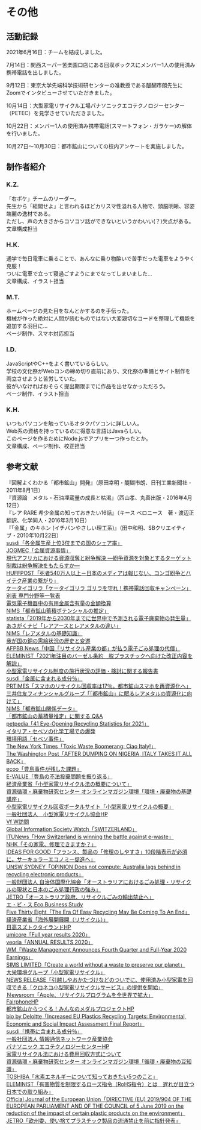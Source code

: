 # その他

## 活動記録

2021年6月16日：チームを結成しました。

7月14日：関西スーパー苦楽園口店にある回収ボックスにメンバー1人の使用済み携帯電話を出しました。

9月12日：東京大学先端科学技術研センターの准教授である醍醐市朗先生にZoomでインタビューさせていただきました。

10月14日：大型家電リサイクル工場パナソニックエコテクノロジーセンター（PETEC）を見学させていただきました。

10月22日：メンバー1人の使用済み携帯電話(スマートフォン・ガラケー)の解体を行いました。

10月27日～10月30日：都市鉱山についての校内アンケートを実施しました。

## 制作者紹介

### K.Z.

<NoIndent>
「右ポケ」チームのリーダー。<br>
先生から「組閣せよ」と言われるほどカリスマ性溢れる人物で、頭脳明晰、容姿端麗の逸材である。<br>
ただし、声の大きさからコソコソ話ができないというかわいい(？)欠点がある。<br>
文章構成担当
</NoIndent>

### H.K.

<NoIndent>
通学で毎日電車に乗ることで、あんなに乗り物酔いで苦手だった電車をようやく克服！<br>
ついに電車で立って寝過ごすようにまでなってしまいました...<br>
文章構成、イラスト担当
</NoIndent>

### M.T.

<NoIndent>
ホームページの見た目をなんとかするのを手伝った。<br>
機械が作った絶対に人間が読むものではない大変親切なコードを整理して機能を追加する羽目に...<br>
ページ制作、スマホ対応担当<br>
</NoIndent>

### I.D.

<NoIndent>
JavaScriptやC++をよく書いているらしい。<br>
学校の文化祭がWebコンの締め切り直前にあり、文化祭の準備とサイト制作を両立させようと苦労していた。<br>
彼がいなければおそらく提出期限までに作品を出せなかっただろう。<br>
ページ制作、イラスト担当
</NoIndent>

### K.H.

<NoIndent>
いつもパソコンを触っているオタクパソコンに詳しい人。<br>
Web系の資格を持っているのに得意な言語はJavaらしい。<br>
このページを作るためにNode.jsでアプリを一つ作ったとか。<br>
文章構成、ページ制作、校正担当
</NoIndent>

## 参考文献

<NoIndent>
『図解よくわかる「都市鉱山」開発』（原田幸明・醍醐市朗、日刊工業新聞社・2011年8月1日）<br>
『資源論　メタル・石油埋蔵量の成長と枯渇』（西山孝、丸善出版・2016年4月12日）<br>
『レア RARE 希少金属の知っておきたい16話』（キース ベロニース　著・渡辺正　翻訳、化学同人・2016年3月10日）<br>
『「金属」のキホン (イチバンやさしい理工系)』（田中和明、SBクリエイティブ・2010年10月22日）<br>
<a href="http://susdi.org/wp/data/post-61/">susdi「各金属生産上位3位までの国のシェア率」</a><br>
<a href="https://www.jogmec.go.jp/library/metal_002.html">JOGMEC「金属資源事情」</a><br>
<a href="http://www.pp.u-tokyo.ac.jp/graspp-old/courses/2010/documents/graspp2010-5150010-4.pdf">現代アフリカにおける資源収奪と紛争解決 ―紛争資源を対象とするターゲット制裁は紛争解決をもたらすか―</a><br>
<a href="https://www.huffingtonpost.jp/kanta-hara/540_media_b_10214318.html">HUFFPOST「死者540万人以上－日本のメディアは報じない、コンゴ紛争とハイテク産業の繋がり」</a><br>
<a href="http://jsmcwm.or.jp/edit/kurashi/05/080hani.pdf">ケータイゴリラ「ケータイゴリラ ゴリラを守れ！携帯電話回収キャンペーン」</a><br>
<a href="https://www.jsps.go.jp/j-jisedai/data/05bunyahyo.pdf">別表 専門分野等一覧表</a><br>
<a href="https://www.env.go.jp/council/former2013/03haiki/y0324-04/mat02a.pdf">電気電子機器中の有用金属含有量の金額換算</a><br>
<a href="https://www.jim.or.jp/journal/j/pdf3/73/03/151.pdf">NIMS「都市鉱山蓄積ポテンシャルの推定」</a><br>
<a href="https://www.statista.com/statistics/1067081/generation-electronic-waste-globally-forecast/">statista「2019年から2030年までに世界中で予測される電子廃棄物の発生量」</a><br>
<a href="https://asahi.gakujo.ne.jp/research/industry_topics/detail/id=253">あさがくナビ「レアアースとレアメタルの違い」</a><br>
<a href="https://www.nims.go.jp/research/elements/rare-metal/study/index.html">NIMS「レアメタルの基礎知識」</a><br>
<a href="http://mric.jogmec.go.jp/public/report/2006-08/chapter2.pdf">我が国の銅の需給状況の歴史と変遷</a><br>
<a href="https://www.afpbb.com/articles/-/3030185">AFPBB News「中国「リサイクル産業の都」が払う電子ごみ処理の代償」</a><br>
<a href="https://eleminist.com/article/688">ELEMINIST「2021年注目のバーゼル条約　脱プラスチックへ向けた改正内容を解説」</a><br>
<a href="https://www.meti.go.jp/shingikai/sankoshin/sangyo_gijutsu/haikibutsu_recycle/kogata_wg/pdf/20200807_01.pdf">小型家電リサイクル制度の施行状況の評価・検討に関する報告書</a><br>
<a href="http://susdi.org/wp/data/post-38/">susdi「金属に含まれる成分％」</a><br>
<a href="https://prtimes.jp/main/html/rd/p/000000006.000070388.html">PRTIMES「スマホのリサイクル回収率は17％。都市鉱山スマホを再資源化へ」</a><br>
<a href="https://www.smfg.co.jp/sustainability/report/topics/detail084.html">三井住友フィナンシャルグループ「「都市鉱山」に眠るレアメタルの資源化に向けて」</a><br>
<a href="https://www.nims.go.jp/genso/data/urban_mine.html">NIMS「都市鉱山関係データ」</a><br>
<a href="https://www.nims.go.jp/research/elements/rare-metal/urban-mine/0ej0070000002ym4-att/urban-mine_qa.pdf">「都市鉱山の蓄積量推定」に関する Q&A</a><br>
<a href="https://petpedia.co/recycling-statistics/">petpedia「41 Eye-Opening Recycling Statistics for 2021」</a><br>
<a href="http://www.shippai.org/fkd/hf/HC0300002.pdf">イタリア・セベソの化学工場での爆発</a><br>
<a href="https://www.eic.or.jp/ecoterm/index.php?act=view&serial=1543">環境用語「セベソ事件」</a><br>
<a href="https://www.nytimes.com/1988/09/03/world/toxic-waste-boomerang-ciao-italy.html">The New York Times「Toxic Waste Boomerang: Ciao Italy!」</a><br>
<a href="https://www.washingtonpost.com/archive/politics/1988/09/04/after-dumping-on-nigeria-italy-takes-it-all-back/349505f5-f0ca-4364-9563-3d1f9d48125f/">The Washington Post「AFTER DUMPING ON NIGERIA, ITALY TAKES IT ALL BACK」</a><br>
<a href="https://www.re-ver.co.jp/magazine/pdf/ecooVOL25.pdf">ecoo「豊島事件が残した課題」</a><br>
<a href="https://www.env-value.co.jp/columns/press57/">E-VALUE「豊島の不法投棄問題を振り返る」</a><br>
<a href="https://www.meti.go.jp/shingikai/sankoshin/sangyo_gijutsu/haikibutsu_recycle/pdf/027_01_01.pdf">経済産業省「小型家電リサイクル法の概要について」</a><br>
<a href="https://www-cycle.nies.go.jp/magazine/kisokouza/201307.html">資源循環・廃棄物研究センター オンラインマガジン環境「環境・廃棄物の基礎講座」</a><br>
<a href="http://kogatakaden.env.go.jp/overview.html">小型家電リサイクル回収ポータルサイト「小型家電リサイクルの概要」</a><br>
<a href="http://kogatakaden.env.go.jp/overview.html">一般社団法人　小型家電リサイクル協会HP</a><br>
<a href="https://www.meti.go.jp/policy/recycle/main/data/research/pdf/22_07.pdf">Vf W訪問</a><br>
<a href="https://giswatch.org/country-report/2010-icts-and-environmental-sustainability/switzerland">Global Information Society Watch「SWITZERLAND」</a><br>
<a href="https://news.itu.int/how-switzerland-is-winning-the-battle-against-e-waste/">ITUNews「How Switzerland is winning the battle against e-waste」</a><br>
<a href="https://www3.nhk.or.jp/news/html/20210608/k10013073321000.html">NHK「その家電、修理できますか？」</a><br>
<a href="https://ideasforgood.jp/2021/01/16/france-repair/">IDEAS FOR GOOD「フランス、製品の「修理のしやすさ」10段階表示が必須に。サーキュラーエコノミー促進へ」</a><br>
<a href="https://newsroom.unsw.edu.au/news/science-tech/does-not-compute-australia-lags-behind-recycling-electronic-products">UNSW SYDNEY「OPINION Does not compute: Australia lags behind in recycling electronic products」</a><br>
<a href="http://www.clair.or.jp/j/mailmagazine/backnumber/2020/08/vol256.html">一般財団法人 自治体国際化協会「オーストラリアにおけるごみ処理・リサイクルの現状と日本のごみ処理行政の強み」</a><br>
<a href="https://www.jetro.go.jp/biz/areareports/2019/a024ee05cbb6223a.html">JETRO「オーストラリア政府、リサイクルごみの輸出禁止へ」</a><br>
<a href="https://blog.goo.ne.jp/ebisu7163/e/339e486564d9f7eb9d4daba27896b7fd">エ・ビ・ス Eco Business Study</a><br>
<a href="https://fivethirtyeight.com/features/the-era-of-easy-recycling-may-be-coming-to-an-end/">Five Thirty Eight「The Era Of Easy Recycling May Be Coming To An End」</a><br>
<a href="https://www.meti.go.jp/press/2018/06/20180607003/20180607003-2.pdf">経済産業省「海外展開展開（リサイクル）」</a><br>
<a href="https://www.re-ver.co.jp/hidakasuzutoku/">日高スズトクタイランドHP</a><br>
<a href="https://www.umicore.com/en/investors/financial-results/full-year-results-2020/">umicore「Full year results 2020」</a><br>
<a href="https://www.veolia.com/en/newsroom/press-releases/annual-results-2020">veoria「ANNUAL RESULTS 2020」</a><br>
<a href="https://investors.wm.com/news-releases/news-release-details/waste-management-announces-fourth-quarter-and-full-year-2020">WM「Waste Management Announces Fourth Quarter and Full-Year 2020 Earnings」</a><br>
<a href="https://smm-corporate.s3.amazonaws.com/2021/Sims+Annual+Report+2020.pdf">SIMS LIMITED「Create a world without a waste to preserve our planet」</a><br>
<a href="https://www.dinsgr.co.jp/businessfield/waste/appliances/">大栄環境グループ「小型家電リサイクル」</a><br>
<a href="https://www.yamato-hd.co.jp/news/h28/h28_69_01news.html">NEWS RELEASE「引越しやおかたづけなどのついでに、使用済み小型家電を回収できる「クロネコ小型家電リサイクルサービス」の提供を開始」</a><br>
<a href="https://www.apple.com/jp/newsroom/2019/04/apple-expands-global-recycling-programs/">Ｎewsroom「Apple、リサイクルプログラムを全世界で拡大」</a><br>
<a href="https://www.fairphone.com/en/">FairphoneHP</a><br>
<a href="http://www.toshi-kouzan.jp/">都市鉱山からつくる！みんなのメダルプロジェクトHP</a><br>
<a href="https://743c8380-22c6-4457-9895-11872f2a708a.filesusr.com/ugd/0af79c_8e5a3e6ece1d4b6a9db69465a1007eb0.pdf">bio by Deloitte「Increased EU Plastics Recycling Targets: Environmental, Economic and Social Impact Assessment Final Report」</a><br>
<a href="http://susdi.org/wp/data/post-38/">susdi「携帯に含まれる成分％」</a><br>
<a href="https://www.ciaj.or.jp/news/press_releases/pressreleases_past_issue/pressrelease2020/6058.html">一般社団法人 情報通信ネットワーク産業協会</a><br>
<a href="https://panasonic.co.jp/eco/petec/">パナソニック エコテクノロジーセンターHP</a><br>
<a href="https://www.meti.go.jp/shingikai/sankoshin/sangyo_gijutsu/haikibutsu_recycle/denki_wg/pdf/028_07_02.pdf">家電リサイクル法における費用回収方式について</a><br>
<a href="https://www-cycle.nies.go.jp/magazine/mame/201805.html#:~:text=%E6%97%A5%E6%9C%AC%E3%81%A7%E3%82%82%E4%BC%BC%E3%81%9F%E3%82%88%E3%81%86,%E3%81%A8%E7%95%B0%E3%81%AA%E3%82%8B%E5%A4%A7%E3%81%8D%E3%81%AA%E7%89%B9%E5%BE%B4%E3%81%A7%E3%81%99%E3%80%82">資源循環・廃棄物研究センター オンラインマガジン環境「循環・廃棄物の豆知識」</a><br>
<a href="https://www.toshiba-clip.com/detail/p=621">TOSHIBA「水素エネルギーについて知っておきたい5つのこと」</a><br>
<a href="https://eleminist.com/article/817">ELEMINIST「有害物質を制限するローズ指令（RoHS指令）とは　遅れが目立つ日本での取り組み」</a><br>
<a href="https://eur-lex.europa.eu/legal-content/EN/TXT/HTML/?uri=CELEX:32019L0904&from=EN#d1e32-17-1">Official Journal of the European Union「DIRECTIVE (EU) 2019/904 OF THE EUROPEAN PARLIAMENT AND OF THE COUNCIL of 5 June 2019 on the reduction of the impact of certain plastic products on the environment」</a><br>
<a href="https://www.jetro.go.jp/biznews/2021/06/88299a30b5475ed7.html">JETRO「欧州委、使い捨てプラスチック製品の流通禁止を前に指針発表」</a>

</NoIndent>